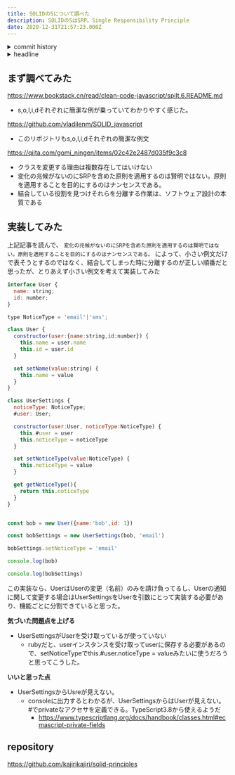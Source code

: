 ```yaml
---
title: SOLIDのSについて調べた
description: SOLIDのSはSRP。Single Responsibility Principle
date: 2020-12-31T21:57:23.000Z
---
```

<!-- history area start -->
<details><summary>commit history</summary><div><ol>
<li>2020/12/06 23:44:20 f1bac84</li>
<li>2020/12/06 23:43:16 3c7a35b</li>
<li>2020/12/06 23:20:11 e198fb1</li>
</ol></div></details>
<!-- history area end -->
<!-- toc area start -->
<details><summary>headline</summary><div>

<!-- toc -->

- [まず調べてみた](#%E3%81%BE%E3%81%9A%E8%AA%BF%E3%81%B9%E3%81%A6%E3%81%BF%E3%81%9F)
- [実装してみた](#%E5%AE%9F%E8%A3%85%E3%81%97%E3%81%A6%E3%81%BF%E3%81%9F)
- [repository](#repository)

<!-- tocstop -->

</div></details>

<!-- toc area end -->

## まず調べてみた

https://www.bookstack.cn/read/clean-code-javascript/spilt.6.README.md
- s,o,l,i,dそれぞれに簡潔な例が乗っていてわかりやすく感じた。

https://github.com/vladilenm/SOLID_javascript
- このリポジトリもs,o,l,i,dそれぞれの簡潔な例文

https://qiita.com/gomi_ningen/items/02c42e2487d035f9c3c8
- クラスを変更する理由は複数存在してはいけない
- 変化の兆候がないのにSRPを含めた原則を適用するのは賢明ではない。原則を適用することを目的にするのはナンセンスである。
- 結合している役割を見つけそれらを分離する作業は、ソフトウェア設計の本質である

## 実装してみた
上記記事を読んで、 `変化の兆候がないのにSRPを含めた原則を適用するのは賢明ではない。原則を適用することを目的にするのはナンセンスである。` によって、小さい例文だけで表そうとするのではなく、結合してしまった時に分離するのが正しい順番だと思ったが、とりあえず小さい例文を考えて実装してみた

```javascript
interface User {
  name: string;
  id: number;
}

type NoticeType = 'email'|'sms';

class User {
  constructor(user:{name:string,id:number}) {
    this.name = user.name
    this.id = user.id 
  }

  set setName(value:string) {
    this.name = value
  }
}

class UserSettings {
  noticeType: NoticeType;
  #user: User;

  constructor(user:User, noticeType:NoticeType) {
    this.#user = user
    this.noticeType = noticeType
  }

  set setNoticeType(value:NoticeType) {
    this.noticeType = value
  }

  get getNoticeType(){
    return this.noticeType
  }
}


const bob = new User({name:'bob',id: 1})

const bobSettings = new UserSettings(bob, 'email')

bobSettings.setNoticeType = 'email'

console.log(bob)

console.log(bobSettings)

```

この実装なら、UserはUserの変更（名前）のみを請け負ってるし、Userの通知に関して変更する場合はUserSettingsをUserを引数にとって実装する必要があり、機能ごとに分割できていると思った。

**気づいた問題点を上げる**
- UserSettingsがUserを受け取っているが使っていない
  - rubyだと、userインスタンスを受け取ってuserに保存する必要があるので、setNoticeTypeでthis.#user.noticeType = valueみたいに使うだろうと思ってこうした。

**いいと思った点**
- UserSettingsからUsreが見えない。
  - consoleに出力するとわかるが、UserSettingsからはUserが見えない。#でprivateなアクセサを定義できる。TypeScript3.8から使えるようだ
    - https://www.typescriptlang.org/docs/handbook/classes.html#ecmascript-private-fields

## repository

https://github.com/kajirikajiri/solid-principles




